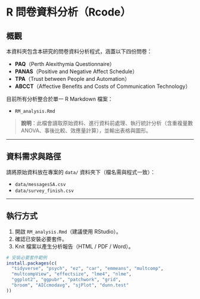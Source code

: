 # R 問卷資料分析（Rcode）

## 概觀
本資料夾包含本研究的問卷資料分析程式，涵蓋以下四份問卷：
- **PAQ**（Perth Alexithymia Questionnaire）
- **PANAS**（Positive and Negative Affect Schedule）
- **TPA**（Trust between People and Automation）
- **ABCCT**（Affective Benefits and Costs of Communication Technology）

目前所有分析整合於單一 R Markdown 檔案：
- `RM_analysis.Rmd`

> **說明**：此檔會讀取原始資料、進行資料前處理、執行統計分析（含重複量數 ANOVA、事後比較、效應量計算），並輸出表格與圖形。

---

## 資料需求與路徑
請將原始資料放在專案的 `data/` 資料夾下（檔名需與程式一致）：
- `data/messagesSA.csv`
- `data/survey_finish.csv`

---

## 執行方式
1. 開啟 `RM_analysis.Rmd`（建議使用 RStudio）。
2. 確認已安裝必要套件。
3. Knit 檔案以產生分析報告（HTML / PDF / Word）。

```r
# 安裝必要套件範例
install.packages(c(
  "tidyverse", "psych", "ez", "car", "emmeans", "multcomp",
  "multcompView", "effectsize", "lme4", "nlme",
  "ggplot2", "ggpubr", "patchwork", "grid",
  "broom", "AICcmodavg", "sjPlot", "dunn.test"
))
